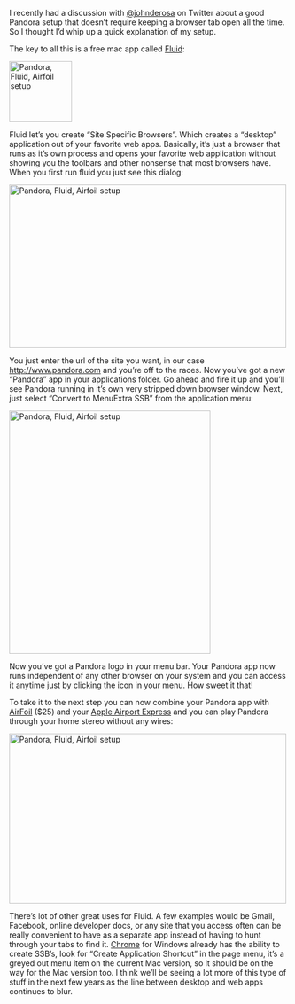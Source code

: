 <!--
slug: how-to-run-pandora-as-menu-item-and-play-wirelessly-mac
date: Sun Sep 06 2009 18:37:24 GMT+0200 (CEST)
tags: webapps, pandora, fluid, mac, howto
title: How to run Pandora as a menubar item and play wirelessly on Mac
id: 181248477
link: http://joreteg.com/post/181248477/how-to-run-pandora-as-menu-item-and-play-wirelessly-mac
raw: {"blog_name":"henrikjoreteg","id":181248477,"post_url":"http://joreteg.com/post/181248477/how-to-run-pandora-as-menu-item-and-play-wirelessly-mac","slug":"how-to-run-pandora-as-menu-item-and-play-wirelessly-mac","type":"text","date":"2009-09-06 16:37:24 GMT","timestamp":1252255044,"state":"published","format":"markdown","reblog_key":"gOeHGnlP","tags":["webapps","pandora","fluid","mac","howto"],"short_url":"http://tmblr.co/ZgL_YyApQ7T","recommended_source":null,"recommended_color":null,"highlighted":[],"note_count":0,"title":"How to run Pandora as a menubar item and play wirelessly on Mac","body":"<p>I recently had a discussion with <a href=\"http://twitter.com/johnderosa\">@johnderosa</a> on Twitter about a good Pandora setup that doesn&rsquo;t require keeping a browser tab open all the time. So I thought I&rsquo;d whip up a quick explanation of my setup.</p>\n\n<p>The key to all this is a free mac app called <a href=\"http://fluidapp.com\">Fluid</a>:</p>\n\n<p><a href=\"http://www.flickr.com/photos/hjoreteg/3893275212/\" title=\"Pandora, Fluid, Airfoil setup by Henrik Joreteg, on Flickr\"><img src=\"http://farm3.static.flickr.com/2614/3893275212_cc8e413b49_o.png\" width=\"113\" height=\"110\" alt=\"Pandora, Fluid, Airfoil setup\"/></a></p>\n\n<p>Fluid let&rsquo;s you create &ldquo;Site Specific Browsers&rdquo;. Which creates a &ldquo;desktop&rdquo; application out of your favorite web apps. Basically, it&rsquo;s just a browser that runs as it&rsquo;s own process and opens your favorite web application without showing you the toolbars and other nonsense that most browsers have. When you first run fluid you just see this dialog:</p>\n\n<p><a href=\"http://www.flickr.com/photos/hjoreteg/3892487367/\" title=\"Pandora, Fluid, Airfoil setup by Henrik Joreteg, on Flickr\"><img src=\"http://farm3.static.flickr.com/2548/3892487367_c9aa4b7088.jpg\" width=\"500\" height=\"295\" alt=\"Pandora, Fluid, Airfoil setup\"/></a></p>\n\n<p>You just enter the url of the site you want, in our case <a href=\"http://www.pandora.com\">http://www.pandora.com</a> and you&rsquo;re off to the races. Now you&rsquo;ve got a new &ldquo;Pandora&rdquo; app in your applications folder. Go ahead and fire it up and you&rsquo;ll see Pandora running in it&rsquo;s own very stripped down browser window. Next, just select &ldquo;Convert to MenuExtra SSB&rdquo; from the application menu:</p>\n\n<p><a href=\"http://www.flickr.com/photos/hjoreteg/3893275500/\" title=\"Pandora, Fluid, Airfoil setup by Henrik Joreteg, on Flickr\"><img src=\"http://farm4.static.flickr.com/3643/3893275500_cba7283fce.jpg\" width=\"363\" height=\"439\" alt=\"Pandora, Fluid, Airfoil setup\"/></a></p>\n\n<p>Now you&rsquo;ve got a Pandora logo in your menu bar. Your Pandora app now runs independent of any other browser on your system and you can access it anytime just by clicking the icon in your menu. How sweet it that!</p>\n\n<p>To take it to the next step you can now combine your Pandora app with <a href=\"http://www.rogueamoeba.com/airfoil/\">AirFoil</a> ($25) and your <a href=\"http://www.amazon.com/gp/product/B0015YJOK2?ie=UTF8&amp;tag=h084-20&amp;linkCode=as2&amp;camp=1789&amp;creative=390957&amp;creativeASIN=B0015YJOK2\">Apple Airport Express</a> and you can play Pandora through your home stereo without any wires:</p>\n\n<p><a href=\"http://www.flickr.com/photos/hjoreteg/3892487087/\" title=\"Pandora, Fluid, Airfoil setup by Henrik Joreteg, on Flickr\"><img src=\"http://farm3.static.flickr.com/2433/3892487087_8fc0595bfd.jpg\" width=\"500\" height=\"307\" alt=\"Pandora, Fluid, Airfoil setup\"/></a></p>\n\n<p>There&rsquo;s lot of other great uses for Fluid. A few examples would be Gmail, Facebook, online developer docs, or any site that you access often can be really convenient to have as a separate app instead of having to hunt through your tabs to find it. <a href=\"http://www.google.com/chrome\">Chrome</a> for Windows already has the ability to create SSB&rsquo;s, look for &ldquo;Create Application Shortcut&rdquo; in the page menu, it&rsquo;s a greyed out menu item on the current Mac version, so it should be on the way for the Mac version too. I think we&rsquo;ll be seeing a lot more of this type of stuff in the next few years as the line between desktop and web apps continues to blur.</p>","reblog":{"tree_html":"","comment":"<p>I recently had a discussion with <a href=\"http://twitter.com/johnderosa\">@johnderosa</a> on Twitter about a good Pandora setup that doesn’t require keeping a browser tab open all the time. So I thought I’d whip up a quick explanation of my setup.</p>\n\n<p>The key to all this is a free mac app called <a href=\"http://fluidapp.com\">Fluid</a>:</p>\n\n<p><a href=\"http://www.flickr.com/photos/hjoreteg/3893275212/\" title=\"Pandora, Fluid, Airfoil setup by Henrik Joreteg, on Flickr\"><img src=\"http://farm3.static.flickr.com/2614/3893275212_cc8e413b49_o.png\" width=\"113\" height=\"110\" alt=\"Pandora, Fluid, Airfoil setup\"></a></p>\n\n<p>Fluid let’s you create “Site Specific Browsers”. Which creates a “desktop” application out of your favorite web apps. Basically, it’s just a browser that runs as it’s own process and opens your favorite web application without showing you the toolbars and other nonsense that most browsers have. When you first run fluid you just see this dialog:</p>\n\n<p><a href=\"http://www.flickr.com/photos/hjoreteg/3892487367/\" title=\"Pandora, Fluid, Airfoil setup by Henrik Joreteg, on Flickr\"><img src=\"http://farm3.static.flickr.com/2548/3892487367_c9aa4b7088.jpg\" width=\"500\" height=\"295\" alt=\"Pandora, Fluid, Airfoil setup\"></a></p>\n\n<p>You just enter the url of the site you want, in our case <a href=\"http://www.pandora.com\">http://www.pandora.com</a> and you’re off to the races. Now you’ve got a new “Pandora” app in your applications folder. Go ahead and fire it up and you’ll see Pandora running in it’s own very stripped down browser window. Next, just select “Convert to MenuExtra SSB” from the application menu:</p>\n\n<p><a href=\"http://www.flickr.com/photos/hjoreteg/3893275500/\" title=\"Pandora, Fluid, Airfoil setup by Henrik Joreteg, on Flickr\"><img src=\"http://farm4.static.flickr.com/3643/3893275500_cba7283fce.jpg\" width=\"363\" height=\"439\" alt=\"Pandora, Fluid, Airfoil setup\"></a></p>\n\n<p>Now you’ve got a Pandora logo in your menu bar. Your Pandora app now runs independent of any other browser on your system and you can access it anytime just by clicking the icon in your menu. How sweet it that!</p>\n\n<p>To take it to the next step you can now combine your Pandora app with <a href=\"http://www.rogueamoeba.com/airfoil/\">AirFoil</a> ($25) and your <a href=\"http://www.amazon.com/gp/product/B0015YJOK2?ie=UTF8&tag=h084-20&linkCode=as2&camp=1789&creative=390957&creativeASIN=B0015YJOK2\">Apple Airport Express</a> and you can play Pandora through your home stereo without any wires:</p>\n\n<p><a href=\"http://www.flickr.com/photos/hjoreteg/3892487087/\" title=\"Pandora, Fluid, Airfoil setup by Henrik Joreteg, on Flickr\"><img src=\"http://farm3.static.flickr.com/2433/3892487087_8fc0595bfd.jpg\" width=\"500\" height=\"307\" alt=\"Pandora, Fluid, Airfoil setup\"></a></p>\n\n<p>There’s lot of other great uses for Fluid. A few examples would be Gmail, Facebook, online developer docs, or any site that you access often can be really convenient to have as a separate app instead of having to hunt through your tabs to find it. <a href=\"http://www.google.com/chrome\">Chrome</a> for Windows already has the ability to create SSB’s, look for “Create Application Shortcut” in the page menu, it’s a greyed out menu item on the current Mac version, so it should be on the way for the Mac version too. I think we’ll be seeing a lot more of this type of stuff in the next few years as the line between desktop and web apps continues to blur.</p>"},"trail":[{"blog":{"name":"henrikjoreteg","active":true,"theme":{"header_full_width":1500,"header_full_height":500,"header_focus_width":676,"header_focus_height":380,"avatar_shape":"circle","background_color":"#F6F6F6","body_font":"Helvetica Neue","header_bounds":"0,1249,380,573","header_image":"http://static.tumblr.com/df7befc8b0387cf597578e613c221cb3/uzkwgdq/FAjnt7hyg/tumblr_static_agmw2bdhkjs4ws4sscw44swgc.jpg","header_image_focused":"http://static.tumblr.com/df7befc8b0387cf597578e613c221cb3/uzkwgdq/1oSnt7hyh/tumblr_static_tumblr_static_agmw2bdhkjs4ws4sscw44swgc_focused_v3.jpg","header_image_scaled":"http://static.tumblr.com/df7befc8b0387cf597578e613c221cb3/uzkwgdq/FAjnt7hyg/tumblr_static_agmw2bdhkjs4ws4sscw44swgc_2048_v2.jpg","header_stretch":true,"link_color":"#529ECC","show_avatar":true,"show_description":true,"show_header_image":true,"show_title":true,"title_color":"#444444","title_font":"Helvetica Neue","title_font_weight":"bold"}},"post":{"id":"181248477"},"content_raw":"<p>I recently had a discussion with <a href=\"http://twitter.com/johnderosa\">@johnderosa</a> on Twitter about a good Pandora setup that doesn’t require keeping a browser tab open all the time. So I thought I’d whip up a quick explanation of my setup.</p>\n\n<p>The key to all this is a free mac app called <a href=\"http://fluidapp.com\">Fluid</a>:</p>\n\n<p><a href=\"http://www.flickr.com/photos/hjoreteg/3893275212/\" title=\"Pandora, Fluid, Airfoil setup by Henrik Joreteg, on Flickr\"><img src=\"http://farm3.static.flickr.com/2614/3893275212_cc8e413b49_o.png\" width=\"113\" height=\"110\" alt=\"Pandora, Fluid, Airfoil setup\"></a></p>\n\n<p>Fluid let’s you create “Site Specific Browsers”. Which creates a “desktop” application out of your favorite web apps. Basically, it’s just a browser that runs as it’s own process and opens your favorite web application without showing you the toolbars and other nonsense that most browsers have. When you first run fluid you just see this dialog:</p>\n\n<p><a href=\"http://www.flickr.com/photos/hjoreteg/3892487367/\" title=\"Pandora, Fluid, Airfoil setup by Henrik Joreteg, on Flickr\"><img src=\"http://farm3.static.flickr.com/2548/3892487367_c9aa4b7088.jpg\" width=\"500\" height=\"295\" alt=\"Pandora, Fluid, Airfoil setup\"></a></p>\n\n<p>You just enter the url of the site you want, in our case <a href=\"http://www.pandora.com\">http://www.pandora.com</a> and you’re off to the races. Now you’ve got a new “Pandora” app in your applications folder. Go ahead and fire it up and you’ll see Pandora running in it’s own very stripped down browser window. Next, just select “Convert to MenuExtra SSB” from the application menu:</p>\n\n<p><a href=\"http://www.flickr.com/photos/hjoreteg/3893275500/\" title=\"Pandora, Fluid, Airfoil setup by Henrik Joreteg, on Flickr\"><img src=\"http://farm4.static.flickr.com/3643/3893275500_cba7283fce.jpg\" width=\"363\" height=\"439\" alt=\"Pandora, Fluid, Airfoil setup\"></a></p>\n\n<p>Now you’ve got a Pandora logo in your menu bar. Your Pandora app now runs independent of any other browser on your system and you can access it anytime just by clicking the icon in your menu. How sweet it that!</p>\n\n<p>To take it to the next step you can now combine your Pandora app with <a href=\"http://www.rogueamoeba.com/airfoil/\">AirFoil</a> ($25) and your <a href=\"http://www.amazon.com/gp/product/B0015YJOK2?ie=UTF8&tag=h084-20&linkCode=as2&camp=1789&creative=390957&creativeASIN=B0015YJOK2\">Apple Airport Express</a> and you can play Pandora through your home stereo without any wires:</p>\n\n<p><a href=\"http://www.flickr.com/photos/hjoreteg/3892487087/\" title=\"Pandora, Fluid, Airfoil setup by Henrik Joreteg, on Flickr\"><img src=\"http://farm3.static.flickr.com/2433/3892487087_8fc0595bfd.jpg\" width=\"500\" height=\"307\" alt=\"Pandora, Fluid, Airfoil setup\"></a></p>\n\n<p>There’s lot of other great uses for Fluid. A few examples would be Gmail, Facebook, online developer docs, or any site that you access often can be really convenient to have as a separate app instead of having to hunt through your tabs to find it. <a href=\"http://www.google.com/chrome\">Chrome</a> for Windows already has the ability to create SSB’s, look for “Create Application Shortcut” in the page menu, it’s a greyed out menu item on the current Mac version, so it should be on the way for the Mac version too. I think we’ll be seeing a lot more of this type of stuff in the next few years as the line between desktop and web apps continues to blur.</p>","content":"<p>I recently had a discussion with <a href=\"http://twitter.com/johnderosa\">@johnderosa</a> on Twitter about a good Pandora setup that doesn’t require keeping a browser tab open all the time. So I thought I’d whip up a quick explanation of my setup.</p>\n\n<p>The key to all this is a free mac app called <a href=\"http://fluidapp.com\">Fluid</a>:</p>\n\n<p><img external_src=\"http://farm3.static.flickr.com/2614/3893275212_cc8e413b49_o.png\" src=\"http://assets.tumblr.com/images/inline_photo.png?2\" loader=\"http://assets.tumblr.com/images/inline_photo_loading.gif\" width=\"44\" height=\"49\" class=\"inline_external_image constrained_image\"/></p>\n\n<p>Fluid let’s you create “Site Specific Browsers”. Which creates a “desktop” application out of your favorite web apps. Basically, it’s just a browser that runs as it’s own process and opens your favorite web application without showing you the toolbars and other nonsense that most browsers have. When you first run fluid you just see this dialog:</p>\n\n<p><img external_src=\"http://farm3.static.flickr.com/2548/3892487367_c9aa4b7088.jpg\" src=\"http://assets.tumblr.com/images/inline_photo.png?2\" loader=\"http://assets.tumblr.com/images/inline_photo_loading.gif\" width=\"44\" height=\"49\" class=\"inline_external_image constrained_image\"/></p>\n\n<p>You just enter the url of the site you want, in our case <a href=\"http://www.pandora.com\">http://www.pandora.com</a> and you’re off to the races. Now you’ve got a new “Pandora” app in your applications folder. Go ahead and fire it up and you’ll see Pandora running in it’s own very stripped down browser window. Next, just select “Convert to MenuExtra SSB” from the application menu:</p>\n\n<p><img external_src=\"http://farm4.static.flickr.com/3643/3893275500_cba7283fce.jpg\" src=\"http://assets.tumblr.com/images/inline_photo.png?2\" loader=\"http://assets.tumblr.com/images/inline_photo_loading.gif\" width=\"44\" height=\"49\" class=\"inline_external_image constrained_image\"/></p>\n\n<p>Now you’ve got a Pandora logo in your menu bar. Your Pandora app now runs independent of any other browser on your system and you can access it anytime just by clicking the icon in your menu. How sweet it that!</p>\n\n<p>To take it to the next step you can now combine your Pandora app with <a href=\"http://www.rogueamoeba.com/airfoil/\">AirFoil</a> ($25) and your <a href=\"http://www.amazon.com/gp/product/B0015YJOK2?ie=UTF8&amp;tag=h084-20&amp;linkCode=as2&amp;camp=1789&amp;creative=390957&amp;creativeASIN=B0015YJOK2\">Apple Airport Express</a> and you can play Pandora through your home stereo without any wires:</p>\n\n<p><img external_src=\"http://farm3.static.flickr.com/2433/3892487087_8fc0595bfd.jpg\" src=\"http://assets.tumblr.com/images/inline_photo.png?2\" loader=\"http://assets.tumblr.com/images/inline_photo_loading.gif\" width=\"44\" height=\"49\" class=\"inline_external_image constrained_image\"/></p>\n\n<p>There’s lot of other great uses for Fluid. A few examples would be Gmail, Facebook, online developer docs, or any site that you access often can be really convenient to have as a separate app instead of having to hunt through your tabs to find it. <a href=\"http://www.google.com/chrome\">Chrome</a> for Windows already has the ability to create SSB’s, look for “Create Application Shortcut” in the page menu, it’s a greyed out menu item on the current Mac version, so it should be on the way for the Mac version too. I think we’ll be seeing a lot more of this type of stuff in the next few years as the line between desktop and web apps continues to blur.</p>","is_current_item":true,"is_root_item":true}]}
publish: 2009-09-06
-->


<p>I recently had a discussion with <a href="http://twitter.com/johnderosa">@johnderosa</a> on Twitter about a good Pandora setup that doesn&rsquo;t require keeping a browser tab open all the time. So I thought I&rsquo;d whip up a quick explanation of my setup.</p>

<p>The key to all this is a free mac app called <a href="http://fluidapp.com">Fluid</a>:</p>

<p><a href="http://www.flickr.com/photos/hjoreteg/3893275212/" title="Pandora, Fluid, Airfoil setup by Henrik Joreteg, on Flickr"><img src="http://farm3.static.flickr.com/2614/3893275212_cc8e413b49_o.png" width="113" height="110" alt="Pandora, Fluid, Airfoil setup"/></a></p>

<p>Fluid let&rsquo;s you create &ldquo;Site Specific Browsers&rdquo;. Which creates a &ldquo;desktop&rdquo; application out of your favorite web apps. Basically, it&rsquo;s just a browser that runs as it&rsquo;s own process and opens your favorite web application without showing you the toolbars and other nonsense that most browsers have. When you first run fluid you just see this dialog:</p>

<p><a href="http://www.flickr.com/photos/hjoreteg/3892487367/" title="Pandora, Fluid, Airfoil setup by Henrik Joreteg, on Flickr"><img src="http://farm3.static.flickr.com/2548/3892487367_c9aa4b7088.jpg" width="500" height="295" alt="Pandora, Fluid, Airfoil setup"/></a></p>

<p>You just enter the url of the site you want, in our case <a href="http://www.pandora.com">http://www.pandora.com</a> and you&rsquo;re off to the races. Now you&rsquo;ve got a new &ldquo;Pandora&rdquo; app in your applications folder. Go ahead and fire it up and you&rsquo;ll see Pandora running in it&rsquo;s own very stripped down browser window. Next, just select &ldquo;Convert to MenuExtra SSB&rdquo; from the application menu:</p>

<p><a href="http://www.flickr.com/photos/hjoreteg/3893275500/" title="Pandora, Fluid, Airfoil setup by Henrik Joreteg, on Flickr"><img src="http://farm4.static.flickr.com/3643/3893275500_cba7283fce.jpg" width="363" height="439" alt="Pandora, Fluid, Airfoil setup"/></a></p>

<p>Now you&rsquo;ve got a Pandora logo in your menu bar. Your Pandora app now runs independent of any other browser on your system and you can access it anytime just by clicking the icon in your menu. How sweet it that!</p>

<p>To take it to the next step you can now combine your Pandora app with <a href="http://www.rogueamoeba.com/airfoil/">AirFoil</a> ($25) and your <a href="http://www.amazon.com/gp/product/B0015YJOK2?ie=UTF8&amp;tag=h084-20&amp;linkCode=as2&amp;camp=1789&amp;creative=390957&amp;creativeASIN=B0015YJOK2">Apple Airport Express</a> and you can play Pandora through your home stereo without any wires:</p>

<p><a href="http://www.flickr.com/photos/hjoreteg/3892487087/" title="Pandora, Fluid, Airfoil setup by Henrik Joreteg, on Flickr"><img src="http://farm3.static.flickr.com/2433/3892487087_8fc0595bfd.jpg" width="500" height="307" alt="Pandora, Fluid, Airfoil setup"/></a></p>

<p>There&rsquo;s lot of other great uses for Fluid. A few examples would be Gmail, Facebook, online developer docs, or any site that you access often can be really convenient to have as a separate app instead of having to hunt through your tabs to find it. <a href="http://www.google.com/chrome">Chrome</a> for Windows already has the ability to create SSB&rsquo;s, look for &ldquo;Create Application Shortcut&rdquo; in the page menu, it&rsquo;s a greyed out menu item on the current Mac version, so it should be on the way for the Mac version too. I think we&rsquo;ll be seeing a lot more of this type of stuff in the next few years as the line between desktop and web apps continues to blur.</p>
